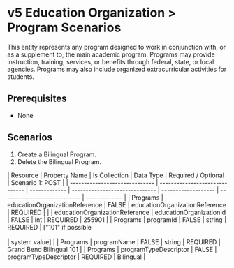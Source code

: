 # v5 Education Organization > Program Scenarios

This entity represents any program designed to work in conjunction with, or as a
supplement to, the main academic program. Programs may provide instruction,
training, services, or benefits through federal, state, or local agencies.
Programs may also include organized extracurricular activities for students.

## Prerequisites

* None

## **Scenarios**

1. Create a Bilingual Program.
2. Delete the Bilingual Program.

| Resource                       | Property Name                  | Is Collection | Data Type                      | Required / Optional | Scenario 1: POST         |
| ------------------------------ | ------------------------------ | ------------- | ------------------------------ | ------------------- | ---------------------------- | ------------- |
| Programs                       | educationOrganizationReference | FALSE         | educationOrganizationReference | REQUIRED            |                              |
| educationOrganizationReference | educationOrganizationId        | FALSE         | int                            | REQUIRED            | 255901                       |
| Programs                       | programId                      | FALSE         | string                         | REQUIRED            | ["101" if possible<br/><br/> | system value] |
| Programs                       | programName                    | FALSE         | string                         | REQUIRED            | Grand Bend Bilingual 101     |
| Programs                       | programTypeDescriptor          | FALSE         | programTypeDescriptor          | REQUIRED            | Bilingual                    |
